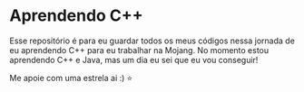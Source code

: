# Aprendendo C++
Esse repositório é para eu guardar todos os meus códigos nessa jornada de eu aprendendo C++ para eu trabalhar na Mojang. No momento estou aprendendo C++ e Java, mas um dia eu sei que eu vou conseguir!

Me apoie com uma estrela ai :) ⭐
